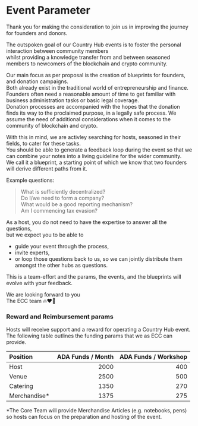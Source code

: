 # Event Parameter

Thank you for making the consideration to join us in improving the journey for founders and donors.  

The outspoken goal of our Country Hub events is to foster the personal interaction between community members   
whilst providing a knowledge transfer from and between seasoned members to newcomers of the blockchain and crypto community.  

Our main focus as per proposal is the creation of blueprints for founders, and donation campaigns.  
Both already exist in the traditional world of entrepreneurship and finance.   
Founders often need a reasonable amount of time to get familiar with business administration tasks or basic legal coverage.  
Donation processes are accompanied with the hopes that the donation finds its way to the proclaimed purpose, in a legally safe process. 
We assume the need of additional considerations when it comes to the community of blockchain and crypto.  

With this in mind, we are activley searching for hosts, seasoned in their fields, to cater for these tasks.  
You should be able to generate a feedback loop during the event so that we can combine your notes into a living guideline for the wider community.  
We call it a blueprint, a starting point of which we know that two founders will derive different paths from it.

Example questions:
> What is sufficiently decentralized?  
> Do I/we need to form a company?  
> What would be a good reporting mechanism?  
> Am I commencing tax evasion?  

As a host, you do not need to have the expertise to answer all the questions,  
but we expect you to be able to 

- guide your event through the process,
- invite experts,   
- or loop those questions back to us, so we can jointly distribute them amongst the other hubs as questions.  

This is a team-effort and the params, the events, and the blueprints will evolve with your feedback.  


We are looking forward to you  
The ECC team 🔥❤️🌱


### Reward and Reimbursement params


Hosts will receive support and a reward for operating a Country Hub event.  
The following table outlines the funding params that we as ECC can provide.  


|Position    | ADA Funds / Month    | ADA Funds / Workshop    |
|:---        |              ---:|                  ---:| 
|Host        |              2000|                   400| 
|Venue       |              2500|                   500| 
|Catering    |              1350|                   270| 
|Merchandise* |             1375|                   275| 


*The Core Team will provide Merchandise Articles (e.g. notebooks, pens) so hosts can focus on the preparation and hosting of the event.
